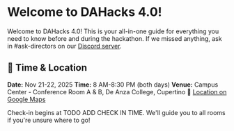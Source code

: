 # Welcome to DAHacks 4.0!

Welcome to DAHacks 4.0! This is your all-in-one guide for everything you need to know before and during the hackathon. If we missed anything, ask in <span class="text-green-600">#ask-directors</span> on our [Discord server](https://discord.gg/46fcBdqTB8).

## 📍 Time & Location
**Date:** Nov 21-22, 2025
**Time:** 8 AM-8:30 PM (both days)
**Venue:** Campus Center - Conference Room A & B, De Anza College, Cupertino
📍 [Location on Google Maps](https://maps.app.goo.gl/QyfmTVAUGB877icP7)

Check-in begins at TODO ADD CHECK IN TIME. We'll guide you to all rooms if you're unsure where to go!
